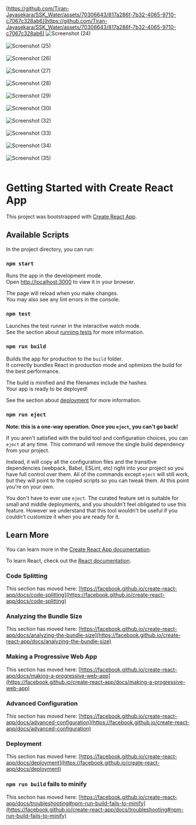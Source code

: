 [https://github.com/Tiran-Jayasekara/SSK_Water/assets/70306643/817a286f-7b32-4065-9710-c7067c328ab6](https://github.com/Tiran-Jayasekara/SSK_Water/assets/70306643/817a286f-7b32-4065-9710-c7067c328ab6)
![Screenshot (24)](https://github.com/Tiran-Jayasekara/SSK_Water/assets/70306643/2f4b72f4-40f1-483c-b9e5-93dbe6bce36b) <br/><br/>
![Screenshot (25)](https://github.com/Tiran-Jayasekara/SSK_Water/assets/70306643/25c8c59e-0799-474c-986a-3a6f88eb0193) <br/><br/>
![Screenshot (26)](https://github.com/Tiran-Jayasekara/SSK_Water/assets/70306643/34d8ef88-86a4-47ad-9c5b-095ecebf7dad) <br/><br/>
![Screenshot (27)](https://github.com/Tiran-Jayasekara/SSK_Water/assets/70306643/094d1d7d-c93e-4f61-8deb-e22c77a56010) <br/><br/>
![Screenshot (28)](https://github.com/Tiran-Jayasekara/SSK_Water/assets/70306643/997c6af1-924e-4248-bcf4-d36b7ac127f6) <br/><br/>
![Screenshot (29)](https://github.com/Tiran-Jayasekara/SSK_Water/assets/70306643/952c992c-d709-417c-9c2a-d6a6c3142bf9) <br/><br/>
![Screenshot (30)](https://github.com/Tiran-Jayasekara/SSK_Water/assets/70306643/17c2d0c3-fae5-4a1d-a8a5-c5155e3e966b) <br/><br/>
![Screenshot (32)](https://github.com/Tiran-Jayasekara/SSK_Water/assets/70306643/27373677-832f-4007-a1ad-e2d0434ed960) <br/><br/>
![Screenshot (33)](https://github.com/Tiran-Jayasekara/SSK_Water/assets/70306643/d418fb4d-00d0-4f54-9da5-84e306afe71e) <br/><br/>
![Screenshot (34)](https://github.com/Tiran-Jayasekara/SSK_Water/assets/70306643/30746dd5-dd2b-4608-9eca-276784ae5ad2) <br/><br/>
![Screenshot (35)](https://github.com/Tiran-Jayasekara/SSK_Water/assets/70306643/58e5e4c2-143d-42d9-82d2-a0667f6f7527) <br/><br/>


# Getting Started with Create React App

This project was bootstrapped with [Create React App](https://github.com/facebook/create-react-app).

## Available Scripts

In the project directory, you can run:

### `npm start`

Runs the app in the development mode.\
Open [http://localhost:3000](http://localhost:3000) to view it in your browser.

The page will reload when you make changes.\
You may also see any lint errors in the console.

### `npm test`

Launches the test runner in the interactive watch mode.\
See the section about [running tests](https://facebook.github.io/create-react-app/docs/running-tests) for more information.

### `npm run build`

Builds the app for production to the `build` folder.\
It correctly bundles React in production mode and optimizes the build for the best performance.

The build is minified and the filenames include the hashes.\
Your app is ready to be deployed!

See the section about [deployment](https://facebook.github.io/create-react-app/docs/deployment) for more information.

### `npm run eject`

**Note: this is a one-way operation. Once you `eject`, you can't go back!**

If you aren't satisfied with the build tool and configuration choices, you can `eject` at any time. This command will remove the single build dependency from your project.

Instead, it will copy all the configuration files and the transitive dependencies (webpack, Babel, ESLint, etc) right into your project so you have full control over them. All of the commands except `eject` will still work, but they will point to the copied scripts so you can tweak them. At this point you're on your own.

You don't have to ever use `eject`. The curated feature set is suitable for small and middle deployments, and you shouldn't feel obligated to use this feature. However we understand that this tool wouldn't be useful if you couldn't customize it when you are ready for it.

## Learn More

You can learn more in the [Create React App documentation](https://facebook.github.io/create-react-app/docs/getting-started).

To learn React, check out the [React documentation](https://reactjs.org/).

### Code Splitting

This section has moved here: [https://facebook.github.io/create-react-app/docs/code-splitting](https://facebook.github.io/create-react-app/docs/code-splitting)

### Analyzing the Bundle Size

This section has moved here: [https://facebook.github.io/create-react-app/docs/analyzing-the-bundle-size](https://facebook.github.io/create-react-app/docs/analyzing-the-bundle-size)

### Making a Progressive Web App

This section has moved here: [https://facebook.github.io/create-react-app/docs/making-a-progressive-web-app](https://facebook.github.io/create-react-app/docs/making-a-progressive-web-app)

### Advanced Configuration

This section has moved here: [https://facebook.github.io/create-react-app/docs/advanced-configuration](https://facebook.github.io/create-react-app/docs/advanced-configuration)

### Deployment

This section has moved here: [https://facebook.github.io/create-react-app/docs/deployment](https://facebook.github.io/create-react-app/docs/deployment)

### `npm run build` fails to minify

This section has moved here: [https://facebook.github.io/create-react-app/docs/troubleshooting#npm-run-build-fails-to-minify](https://facebook.github.io/create-react-app/docs/troubleshooting#npm-run-build-fails-to-minify)
